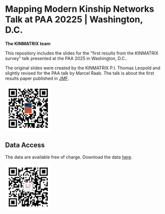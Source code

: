 # Mapping Modern Kinship Networks<br>Talk at PAA 20225 | Washington, D.C.
**The KINMATRIX team**

This repository includes the slides for the "first results from the KINMATRIX survey" talk presented at the PAA 2025 in Washington, D.C..

The original slides were created by the KINMATRIX P.I. Thomas Leopold and slightly revised for the PAA talk by Marcel Raab. The talk is about the first results paper published in [JMF](https://onlinelibrary.wiley.com/doi/10.1111/jomf.13049). 

<img src="JMF_QR.svg" width="150">

## Data Access

The data are available free of charge. Download the data [here](https://doi.org/10.4232/1.14380).

<img src="QR-DATA.png" width="150">
